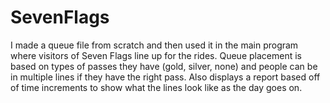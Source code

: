 # SevenFlags
I made a queue file from scratch and then used it in the main program where visitors of Seven Flags line up for the rides. Queue placement is based on types of passes they have (gold, silver, none) and people can be in multiple lines if they have the right pass. Also displays a report based off of time increments to show what the lines look like as the day goes on.
